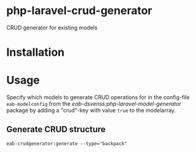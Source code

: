 # php-laravel-crud-generator
CRUD generator for existing models

# Installation 

# Usage 

Specify which models to generate CRUD operations for in the config-file `eab-modelconfig` from the _eab-dsvenss:php-laravel-model-generator_ package
by adding a "crud"-key with value `true` to the modelarray.

## Generate CRUD structure
`eab-crudgenerator:generate --type="backpack"`

